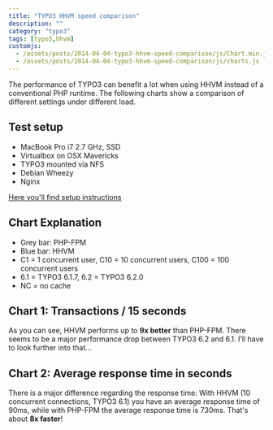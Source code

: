 ```yaml
---
title: "TYPO3 HHVM speed comparison"
description: ""
category: "typo3"
tags: [typo3,hhvm]
customjs:
  - /assets/posts/2014-04-04-typo3-hhvm-speed-comparison/js/Chart.min.js
  - /assets/posts/2014-04-04-typo3-hhvm-speed-comparison/js/charts.js
---
```


The performance of TYPO3 can benefit a lot when using HHVM instead of a conventional PHP runtime. The following charts
show a comparison of different settings under different load.
<!--more-->
## Test setup

* MacBook Pro i7 2.7 GHz, SSD
* Virtualbox on OSX Mavericks
* TYPO3 mounted via NFS
* Debian Wheezy
* Nginx

[Here you'll find setup instructions](/typo3/2014/04/04/typo3-with-hhvm/)

## Chart Explanation

- Grey bar: PHP-FPM
- Blue bar: HHVM
- C1 = 1 concurrent user, C10 = 10 concurrent users, C100 = 100 concurrent users
- 6.1 = TYPO3 6.1.7, 6.2 = TYPO3 6.2.0
- NC = no cache

## Chart 1: Transactions / 15 seconds

<canvas id="chart1" height="450" width="600"></canvas>

As you can see, HHVM performs up to **9x better** than PHP-FPM. There seems to be a major performance drop between TYPO3
6.2 and 6.1. I'll have to look further into that...

## Chart 2: Average response time in seconds

<canvas id="chart2" height="450" width="600"></canvas>

There is a major difference regarding the response time: With HHVM (10 concurrent connections, TYPO3 6.1) you have an
average response time of 90ms, while with PHP-FPM the average response time is 730ms. That's about **8x faster**!